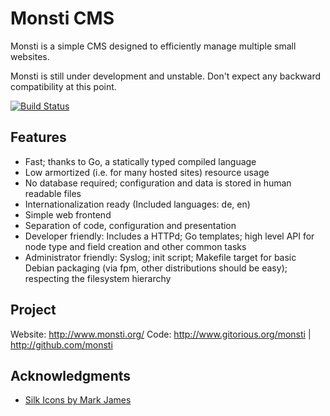 Monsti CMS
==========

Monsti is a simple CMS designed to efficiently manage multiple small
websites.

Monsti is still under development and unstable. Don't expect any
backward compatibility at this point.

[![Build Status](https://travis-ci.org/monsti/monsti.svg?branch=master)](https://travis-ci.org/monsti/monsti)

Features
--------

 - Fast; thanks to Go, a statically typed compiled language
 - Low armortized (i.e. for many hosted sites) resource usage
 - No database required; configuration and data is stored in human
   readable files
 - Internationalization ready (Included languages: de, en)
 - Simple web frontend
 - Separation of code, configuration and presentation
 - Developer friendly: Includes a HTTPd; Go templates; high level API
   for node type and field creation and other common tasks
 - Administrator friendly: Syslog; init script; Makefile target for
   basic Debian packaging (via fpm, other distributions should be
   easy); respecting the filesystem hierarchy

Project
-------

Website: http://www.monsti.org/
Code: http://www.gitorious.org/monsti | http://github.com/monsti

Acknowledgments
---------------

 - [Silk Icons by Mark James](http://www.famfamfam.com/lab/icons/silk/)
